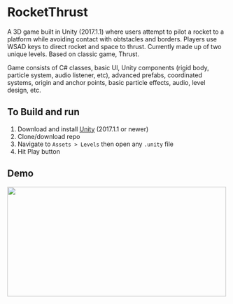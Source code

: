 # RocketThrust
A 3D game built in Unity (2017.1.1) where users attempt to pilot a rocket to a platform while avoiding contact with obtstacles and borders. Players use WSAD keys to direct rocket and space to thrust. Currently made up of two unique levels. Based on classic game, Thrust.

Game consists of C# classes, basic UI, Unity components (rigid body, particle system, audio listener, etc), advanced prefabs, coordinated systems, origin and anchor points, basic particle effects, audio, level design, etc.

## To Build and run

1. Download and install [Unity](https://unity3d.com/get-unity/download/archive?_ga=2.143266357.1615942277.1556738966-578585574.1553552858) (2017.1.1 or newer)
2. Clone/download repo
3. Navigate to `Assets > Levels` then open any `.unity` file
4. Hit Play button 

## Demo
<a href="https://imgflip.com/gif/3061hh"><img src="https://i.imgflip.com/3061hh.gif" width="500" height="250" /></a>
